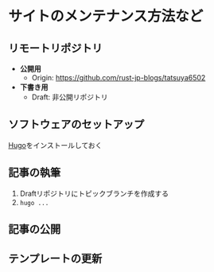 # サイトのメンテナンス方法など

## リモートリポジトリ

- **公開用**
    - Origin: https://github.com/rust-jp-blogs/tatsuya6502
- **下書き用**
    - Draft: 非公開リポジトリ

## ソフトウェアのセットアップ

[Hugo][hugo]をインストールしておく

[hugo]: ...


## 記事の執筆

1. Draftリポジトリにトピックブランチを作成する
2. `hugo ... `


## 記事の公開





## テンプレートの更新






